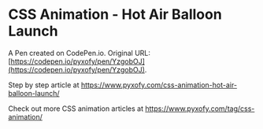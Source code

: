 # CSS Animation - Hot Air Balloon Launch

A Pen created on CodePen.io. Original URL: [https://codepen.io/pyxofy/pen/YzgobOJ](https://codepen.io/pyxofy/pen/YzgobOJ).

Step by step article at https://www.pyxofy.com/css-animation-hot-air-balloon-launch/

Check out more CSS animation articles at https://www.pyxofy.com/tag/css-animation/
